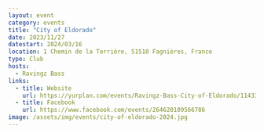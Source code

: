 ```yaml
---
layout: event
category: events
title: "City of Eldorado"
date: 2023/11/27
datestart: 2024/03/16
location: 1 Chemin de la Terrière, 51510 Fagnières, France
type: Club
hosts:
  - Ravingz Bass
links:
  - title: Website
    url: https://yurplan.com/events/Ravingz-Bass-City-of-Eldorado/114336
  - title: Facebook
    url: https://www.facebook.com/events/264620109566786
image: /assets/img/events/city-of-eldorado-2024.jpg
---
```

